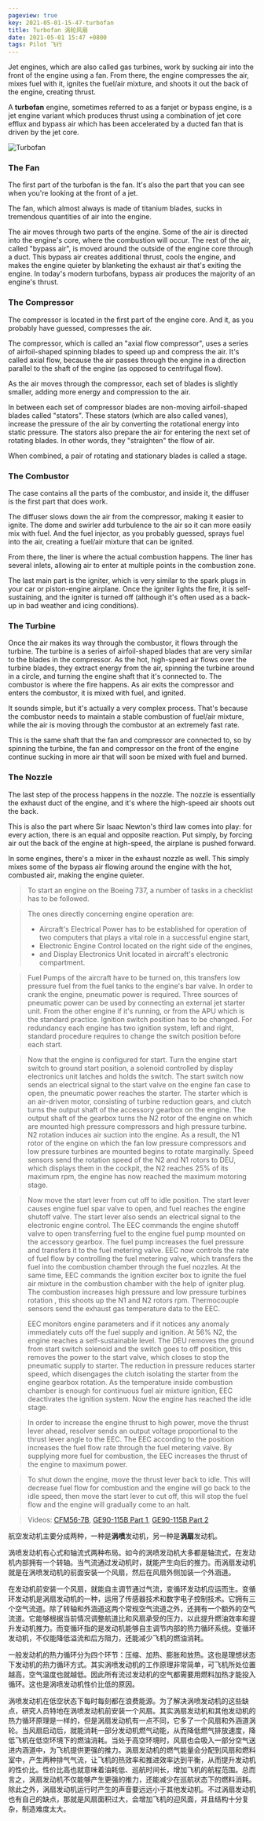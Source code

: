 ```yaml
---
pageview: true
key: 2021-05-01-15-47-turbofan
title: Turbofan 涡轮风扇
date: 2021-05-01 15:47 +0800
tags: Pilot 飞行
---
```


Jet engines, which are also called gas turbines, work by sucking air into the front of the engine using a fan. From there, the engine compresses the air, mixes fuel with it, ignites the fuel/air mixture, and shoots it out the back of the engine, creating thrust.

A **turbofan** engine, sometimes referred to as a fanjet or bypass engine, is a jet engine variant which produces thrust using a combination of jet core efflux and bypass air which has been accelerated by a ducted fan that is driven by the jet core.

![Turbofan](/assets/images/turbofan.jpg)

### The Fan

The first part of the turbofan is the fan. It's also the part that you can see when you're looking at the front of a jet.

The fan, which almost always is made of titanium blades, sucks in tremendous quantities of air into the engine.

The air moves through two parts of the engine. Some of the air is directed into the engine's core, where the combustion will occur. The rest of the air, called "bypass air", is moved around the outside of the engine core through a duct. This bypass air creates additional thrust, cools the engine, and makes the engine quieter by blanketing the exhaust air that's exiting the engine. In today's modern turbofans, bypass air produces the majority of an engine's thrust.

### The Compressor

The compressor is located in the first part of the engine core. And it, as you probably have guessed, compresses the air.

The compressor, which is called an "axial flow compressor", uses a series of airfoil-shaped spinning blades to speed up and compress the air. It's called axial flow, because the air passes through the engine in a direction parallel to the shaft of the engine (as opposed to centrifugal flow).

As the air moves through the compressor, each set of blades is slightly smaller, adding more energy and compression to the air.

In between each set of compressor blades are non-moving airfoil-shaped blades called "stators". These stators (which are also called vanes), increase the pressure of the air by converting the rotational energy into static pressure. The stators also prepare the air for entering the next set of rotating blades. In other words, they "straighten" the flow of air.

When combined, a pair of rotating and stationary blades is called a stage.

### The Combustor

The case contains all the parts of the combustor, and inside it, the diffuser is the first part that does work.

The diffuser slows down the air from the compressor, making it easier to ignite. The dome and swirler add turbulence to the air so it can more easily mix with fuel. And the fuel injector, as you probably guessed, sprays fuel into the air, creating a fuel/air mixture that can be ignited.

From there, the liner is where the actual combustion happens. The liner has several inlets, allowing air to enter at multiple points in the combustion zone.

The last main part is the igniter, which is very similar to the spark plugs in your car or piston-engine airplane. Once the igniter lights the fire, it is self-sustaining, and the igniter is turned off (although it's often used as a back-up in bad weather and icing conditions).

### The Turbine

Once the air makes its way through the combustor, it flows through the turbine. The turbine is a series of airfoil-shaped blades that are very similar to the blades in the compressor. As the hot, high-speed air flows over the turbine blades, they extract energy from the air, spinning the turbine around in a circle, and turning the engine shaft that it's connected to.
The combustor is where the fire happens. As air exits the compressor and enters the combustor, it is mixed with fuel, and ignited.

It sounds simple, but it's actually a very complex process. That's because the combustor needs to maintain a stable combustion of fuel/air mixture, while the air is moving through the combustor at an extremely fast rate.

This is the same shaft that the fan and compressor are connected to, so by spinning the turbine, the fan and compressor on the front of the engine continue sucking in more air that will soon be mixed with fuel and burned.

### The Nozzle

The last step of the process happens in the nozzle. The nozzle is essentially the exhaust duct of the engine, and it's where the high-speed air shoots out the back.

This is also the part where Sir Isaac Newton's third law comes into play: for every action, there is an equal and opposite reaction. Put simply, by forcing air out the back of the engine at high-speed, the airplane is pushed forward.

In some engines, there's a mixer in the exhaust nozzle as well. This simply mixes some of the bypass air flowing around the engine with the hot, combusted air, making the engine quieter.

> To start an engine on the Boeing 737, a number of tasks in a checklist has to be followed.

> The ones directly concerning engine operation are:
> - Aircraft's Electrical Power has to be established for operation of two computers that plays a vital role in a successful engine start,
> - Electronic Engine Control located on the right side of the engines,
> - and Display Electronics Unit located in aircraft's electronic compartment.

> Fuel Pumps of the aircraft have to be turned on, this transfers low pressure fuel from the fuel tanks to the engine's bar valve. In order to crank the engine, pneumatic power is required. Three sources of pneumatic power can be used by connecting an external jet starter unit. From the other engine if it's running, or from the APU which is the standard practice.
> Ignition switch position has to be changed. For redundancy each engine has two ignition system, left and right, standard procedure requires to change the switch position before each start.

> Now that the engine is configured for start. Turn the engine start switch to ground start position, a solenoid controlled by display electronics unit latches and holds the switch. The start switch now sends an electrical signal to the start valve on the engine fan case to open, the pneumatic power reaches the starter.
> The starter which is an air-driven motor, consisting of turbine reduction gears, and clutch turns the output shaft of the accessory gearbox on the engine. The output shaft of the gearbox turns the N2 rotor of the engine on which are mounted high pressure compressors and high pressure turbine.
> N2 rotation induces air suction into the engine. As a result, the N1 rotor of the engine on which the fan low pressure compressors and low pressure turbines are mounted begins to rotate marginally.
> Speed sensors send the rotation speed of the N2 and N1 rotors to DEU,  which displays them in the cockpit, the N2 reaches 25% of its maximum rpm, the engine has now reached the maximum motoring stage.

> Now move the start lever from cut off to idle position. The start lever causes engine fuel spar valve to open, and fuel reaches the engine shutoff valve. The start lever also sends an electrical signal to the electronic engine control.
> The EEC commands the engine shutoff valve to open transferring fuel to the engine fuel pump mounted on the accessory gearbox. The fuel pump increases the fuel pressure and transfers it to the fuel metering valve.
> EEC now controls the rate of fuel flow by controlling the fuel metering valve, which transfers the fuel into the combustion chamber through the fuel nozzles. At the same time, EEC commands the ignition exciter box to ignite the fuel air mixture in the combustion chamber with the help of igniter plug.
> The combustion increases high pressure and low pressure turbines rotation , this shoots up the N1 and N2 rotors rpm. Thermocouple sensors send the exhaust gas temperature data to the EEC.

> EEC monitors engine parameters and if it notices any anomaly immediately cuts off the fuel supply and ignition. At 56% N2, the engine reaches a self-sustainable level. The DEU removes the ground from start switch solenoid and the switch goes to off position, this removes the power to the start valve, which closes to stop the pneumatic supply to starter.
> The reduction in pressure reduces starter speed, which disengages the clutch isolating the starter from the engine gearbox rotation. As the temperature inside combustion chamber is enough for continuous fuel air mixture ignition, EEC deactivates the ignition system. Now the engine has reached the idle stage.

> In order to increase the engine thrust to high power, move the thrust lever ahead, resolver sends an output voltage proportional to the thrust lever angle to the EEC.
> The EEC according to the position increases the fuel flow rate through the fuel metering valve. By supplying more fuel for combustion, the EEC increases the thrust of the engine to maximum power.

> To shut down the engine, move the thrust lever back to idle. This will decrease fuel flow for combustion and the engine will go back to the idle speed, then move the start lever to cut off, this will stop the fuel flow and the engine will gradually come to an halt.

> Videos: [CFM56-7B](https://youtu.be/0OgEbs3ovOw), [GE90-115B Part 1](https://youtu.be/AdCcbBhondA), [GE90-115B Part 2](https://youtu.be/5LKq9mEvJbs)

航空发动机主要分成两种，一种是**涡喷**发动机，另一种是**涡扇**发动机。

涡喷发动机有心式和轴流式两种布局。如今的涡喷发动机大多都是轴流式，在发动机内部拥有一个转轴。当气流通过发动机时，就能产生向后的推力。而涡扇发动机就是在涡喷发动机的前面安装一个风扇，然后在风扇外侧加装一个外涵道。

在发动机前安装一个风扇，就能自主调节通过气流，变循环发动机应运而生。变循环发动机是涡扇发动机的一种，运用了传感器技术和数字电子控制技术。它拥有三个空气流道。除了转轴和外涵道这两个常规空气流道之外，还拥有一个额外的空气流道。它能够根据当前情况调整航道比和风扇承受的压力，以此提升燃油效率和提升发动机推力。而变循环指的是发动机能够自主调节内部的热力循环系统。变循环发动机，不仅能降低溢流和后方阻力，还能减少飞机的燃油消耗。

一般发动机的热力循环分为四个环节：压缩、加热、膨胀和放热。这也是理想状态下发动机的热力循环方式。其实涡喷发动机的工作原理非常简单，可飞机所处位置越高，空气温度也就越低。因此所有流过发动机的空气都需要用燃料加热才能投入循环。这也是涡喷发动机性价比低的原因。

涡喷发动机在低空状态下每时每刻都在浪费能源。为了解决涡喷发动机的这些缺点，研究人员特地在涡喷发动机前安装一个风扇。其实涡扇发动机和其他发动机的热力循环原理是一样的，但是涡扇发动机有一点不同，它多了一个风扇和外涵道涡轮。当风扇启动后，就能消耗一部分发动机燃气动能，从而降低燃气排放速度，降低飞机在低空环境下的燃油消耗。当处于高空环境时，风扇也会吸入一部分空气送进内涵道中，为飞机提供更强的推力。涡扇发动机的燃气能量会分配到风扇和燃料室中，产生两种排气气流，让飞机的热效率和推进效率达到平衡，从而提升发动机的性价比。性价比高也就意味着油耗低、巡航时间长，增加飞机的航程范围。总而言之，涡扇发动机不仅能够产生更强的推力，还能减少在巡航状态下的燃料消耗。除此之外，涡扇发动机运行时产生的声音要远远小于其他发动机。不过涡扇发动机也有自己的缺点，那就是风扇面积过大，会增加飞机的迎风面，并且结构十分复杂，制造难度太大。

<!--more-->
